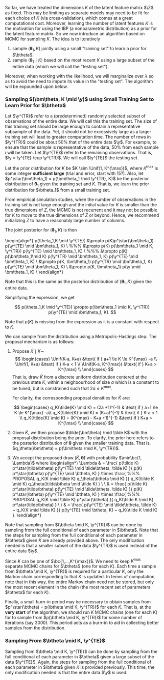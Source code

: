 So far, we have treated the dimensions $K$ of the latent feature matrix $\Z$ as
fixed. This may be limiting as separate models may need to be fit for each
choice of $K$ (via cross-validation), which comes at a great computational
cost. Moreover, learning the number of latent features $K$ is the motivation
for using the IBP (a nonparametric distribution) as a prior for the latent
feature matrix. So we now introduce an algorithm based on MCMC for sampling
$K$. The idea is to iteratively

1. sample $(\bm\theta_1, K)$ jointly using a small "training set" to learn a prior for $\btheta$.
2. sample $(\bm\theta_1 \mid K)$ based on the most recent $K$ using a large subset of the entire data (which we will call the "testing set").

Moreover, when working with the likelihood, we will marginalize over $\lambda$
so as to avoid the need to impute its value in the "testing set". The algorithm
will be expounded upon below. 

### Sampling $(\bm\theta, K \mid \y)$ using Small Training Set to Learn Prior for $\btheta$

Let $\y^{TR}$ refer to a (predetermined) randomly selected subset of
observations of the entire data. We will call this the training set.  The size
of this training set should be large enough to contain a representative
subsample of the data. Yet, it should not be excessively large as a larger
training set will lead to greater computation time. The number of rows in
$\y^{TR}$ could be about 50% that of the entire data $\y$. For example, to
ensure that the sample is representative of the data, 50% from each sample $i$
will be taken. Let $\y^{TE}$ refer to the remaining observations. That is, $\y
= \y^{TE} \cup \y^{TR}$. We will call $\y^{TE}$ the testing set.

Let the prior distribution for $K$ be $K \sim \Unif(1, K^{\max})$, where
$K^{\max}$ is some integer **sufficient large** (trial and error, start with
15?).  Also, let $p^\star(\bm\theta_1) = p(\bm\theta_1 \mid \y^{TR}, K)$ be the
posterior distribution of $\bm\theta_1$ given the training set and $K$.  That is,
we learn the prior distribution for $\btheta_1$ from a small training set.

From empirical simulation studies, when the number of observations in the training
set is not large enough and the initial value for $K$ is smaller than the true
dimensions of $Z$, the MCMC is not recurrent and it may not be possible for $K$
to move to the true dimensions of $Z$ or beyond. Hence, we recommend
initializing $Z$ to have a reasonably large number of columns.

The joint posterior for $(\bm\theta_1, K)$ is then

\begin{align*}
p(\theta_1,K \mid \y^{TE}) &\propto p(K)p^\star(\bm\theta_1)
p(\y^{TE} \mid \bm\theta_1, K) \\
%%%
&\propto p(K)
p(\bm\theta_1 \mid K, \y^{TR}) p(\y^{TE} \mid \bm\theta_1, K) \\
%%%
&\propto p(K)
p(\bm\theta_1\mid K) p(\y^{TR} \mid \bm\theta_1, K) p(\y^{TE} \mid \bm\theta_1, K) \\
&\propto p(K, \bm\theta_1)
p(\y^{TR} \mid \bm\theta_1, K) p(\y^{TE} \mid \bm\theta_1, K) \\
&\propto p(K, \bm\theta_1)
p(\y \mid \bm\theta_1, K) \\
\end{align*}

Note that this is the same as the posterior distribution of 
$(\bm\theta_1, K)$ given the entire data.

Simplifying the expression, we get

$$
p(\theta_1,K \mid \y^{TE})
\propto 
p(\bm\theta_1 \mid K, \y^{TR}) p(\y^{TE} \mid \bm\theta_1, K).
$$

Note that $p(K)$ is missing from the expression as it is 
a constant with respect to $K$.

We can sample from the distribution using a Metropolis-Hastings
step. The proposal mechanism is as follows:

1. Propose $\tilde K \mid K \sim$
   $$
   \begin{cases}
   \Unif(K-a, K+a) &\text{ if } a+1 \le K \le K^{\max} -a \\
   \Unif(1, K+a) &\text{ if } K-a < 1 \\
   \Unif(K-a, K^{\max}) &\text{ if } K+a > K^{\max} \\
   \end{cases}
   $$
   That is, draw $\tilde K$ from a discrete uniform 
   distribution centered
   at the previous state $K$, within a neighbourhood of size
   $a$ which is a constant to be tuned, but is constrained
   such that $2a \le K^{\max}$.

   For clarity, the corresponding proposal densities for 
   $\tilde K$ are:

   $$
   \begin{cases}
   q_K(\tilde{K} \mid K) = (2a +1)^{-1} 
   & \text{ if } a+1 \le K \le K^{\max} -a\\
   q_K(\tilde{K} \mid K) = (K+a)^{-1}  
   & \text{ if } K-a < 1 \\
   q_K(\tilde{K} \mid K) = (K^{max} - K+a +1)^{-1} 
   &\text{ if } K+a > K^{\max} \\
   \end{cases}
   $$



2. Given $\tilde K$, we then propose 
   $\tilde{\bm\theta} \mid \tilde K$ with the proposal 
   distribution
   being the prior. To clarify, the prior here refers to the
   posterior distribution of $\bm\theta$ given the smaller
   training data. That is, 
   $q_\theta(\bm\theta) = p(\bm\theta \mid K, \y^{TR})$.
3. We accept the proposed draw $(\tilde K, \bm{\tilde\theta})$
   with probability $\min\bc{1, \Lambda}$ where 
   \begin{align*}
   \Lambda & = 
   \frac{
     p(\tilde K) p^\star(\tilde\btheta) p(\y^{TE} \mid \tilde\btheta, \tilde K)
   }{
     p(K) p^\star(\btheta) p(\y^{TE} \mid \btheta, K)
   }
   \times
   \frac{ %%% PROPOSAL
     q_K(K \mid \tilde K) q_\theta(\btheta \mid K)
   }{
     q_K(\tilde K \mid K) q_\theta(\tilde\btheta \mid \tilde K)
   }
   \\
   \\
   & = 
   \frac{
     p(\tilde K) p^\star(\tilde\btheta) p(\y^{TE} \mid \tilde\btheta, \tilde K)
   }{
     p(K) p^\star(\btheta) p(\y^{TE} \mid \btheta, K)
   }
   \times
   \frac{ %%% PROPOSAL
     q_K(K \mid \tilde K) p^\star(\btheta)
   }{
     q_K(\tilde K \mid K) p^\star(\tilde\btheta)
   }
   \\
   \\
   & = 
   \frac{
     p(\y^{TE} \mid \tilde\btheta, \tilde K)
     ~
     q_K(K \mid \tilde K)
   }{
     p(\y^{TE} \mid \btheta, K)
     ~
     q_K(\tilde K \mid K)
   }.
   \end{align*}

Note that sampling from $(\btheta \mid K, \y^{TR})$ can be done by sampling
from the full conditional of each parameter in $\btheta$. Note that
the steps for sampling from the full conditional of each parameter
in $\btheta$ given $K$ are already provided above. The only modification
needed is that a smaller subset of the data $\y^{TR}$ is used instead of the
entire data $\y$.

Since $K$ can be one of $\bc{1,...,K^{\max}}$. We need to keep $K^{\max}$
separate MCMC chains for $\btheta$ (one for each $K$). Each time a sample from
$\btheta \mid K, \y^{TR}$ is required for a particular $K$, only the 
Markov chain corresponding to that $K$ is updated. In terms of computation, 
note that in this way, the entire Markov chain need not be stored, but only
the most recent element in the chain (the most recent set of parameters
$\btheta$ for each $K$).

Finally, a small *burn-in* period may be necessary to obtain samples from 
$p^\star(\btheta) = p(\btheta \mid K, \y^{TR})$ for each $K$. That is, at the
**very start** of the algorithm, we should run $K$ MCMC chains (one for each
$K$) for to sample from $p(\btheta \mid K, \y^{TR})$ for some number of 
iterations (say 3000). This period acts as a burn-in to aid in collecting
better samples from the distribution.

### Sampling From $\btheta  \mid K, \y^{TE}$

Sampling from $\btheta \mid K, \y^{TE}$ can be done
by sampling from the full conditional of each parameter in $\btheta$ given
a large subset of the data $\y^{TE}$. Again, the steps for sampling from 
the full conditional of each parameter in $\btheta$ given $K$ is provided
previously. 
This time, the only modification needed is that the entire data $\y$ is used.


